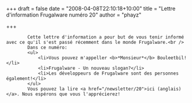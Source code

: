 
+++
draft = false
date = "2008-04-08T22:10:18+10:00"
title = "Lettre d'information Frugalware numéro 20"
author = "phayz"

+++

            Cette lettre d'information a pour but de vous tenir informé avec ce qu'il s'est passé récemment dans le monde Frugalware.<br />
            Dans ce numéro:
            <ul>
                <li>Vous pouvez m'appeller <b>*Monsieur*</b> Bouleetbil!</li>
                <li>Frugalware - Un nouveau slogan?</li>
                <li>Les développeurs de Frugalware sont des personnes également!</li>
            </ul>
            Vous pouvez la lire <a href="/newsletter/20">ici (anglais)</a>. Nous espérons que vous l'apprécierez!
            
        